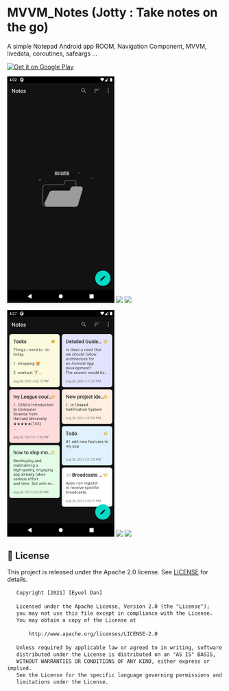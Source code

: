 # MVVM_Notes (Jotty : Take notes on the go)
A simple Notepad Android app ROOM, Navigation Component, MVVM, livedata, coroutines, safeargs ...

<a href="https://play.google.com/store/apps/details?id=com.codexo.notes" target="_blank">
<img src="https://play.google.com/intl/en_us/badges/images/generic/en-play-badge.png" alt="Get it on Google Play" height="100"/></a>


<p float="left">
  <img src="screenshots/1.png" width="250" />
  <img src="download/2.png" width="250" /> 
  <img src="download/3.png" width="250" />
</p>

<p float="left">
  <img src="screenshots/4.png" width="250" />
  <img src="download/5.png" width="250" /> 
  <img src="download/6.png" width="250" />
</p>


## 📝 License
This project is released under the Apache 2.0 license.
See [LICENSE](./LICENSE) for details.

```
   Copyright [2021] [Eyuel Dan]

   Licensed under the Apache License, Version 2.0 (the "License");
   you may not use this file except in compliance with the License.
   You may obtain a copy of the License at

       http://www.apache.org/licenses/LICENSE-2.0

   Unless required by applicable law or agreed to in writing, software
   distributed under the License is distributed on an "AS IS" BASIS,
   WITHOUT WARRANTIES OR CONDITIONS OF ANY KIND, either express or implied.
   See the License for the specific language governing permissions and
   limitations under the License.
```
